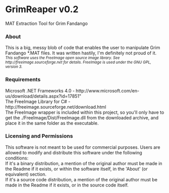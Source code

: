 GrimReaper v0.2
===============

MAT Extraction Tool for Grim Fandango

<h3>About</h3>
This is a big, messy blob of code that enables the user to manipulate Grim Fandango *.MAT files. It was written hastily, I'm definitely not proud of it.<br />
<i><sub>This software uses the FreeImage open source image library. See http://freeimage.sourceforge.net for details.
FreeImage is used under the GNU GPL, version 3.</sub></i>

<h3>Requirements</h3>
Microsoft .NET Frameworks 4.0 - http://www.microsoft.com/en-us/download/details.aspx?id=17851" <br />
The FreeImage Library for C# - http://freeimage.sourceforge.net/download.html <br /> The FreeImage wrapper is included within this project, so you'll only have to get the ./FreeImage/Dist/FreeImage.dll from the downloaded archive, and place it in the same folder as the executable.

<h3>Licensing and Permissions</h3>
This software is not meant to be used for commercial purposes. Users are allowed to modify and distribute this software under the following conditions:<br />
If it's a binary distribution, a mention of the original author must be made in the Readme if it exists, or within the software itself, in the 'About' (or equivalent) section.<br />
If it's a source code distribution, a mention of the original author must be made in the Readme if it exists, or in the source code itself.
